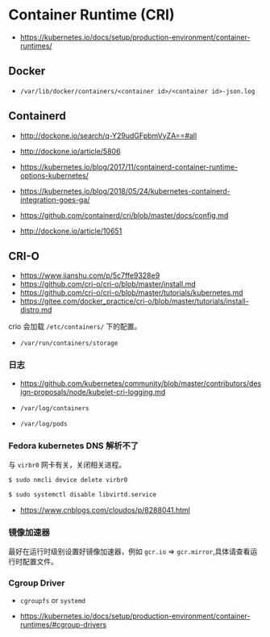 # Container Runtime (CRI)

* https://kubernetes.io/docs/setup/production-environment/container-runtimes/

## Docker

* `/var/lib/docker/containers/<container id>/<container id>-json.log`

## Containerd

* http://dockone.io/search/q-Y29udGFpbmVyZA==#all
* http://dockone.io/article/5806
* https://kubernetes.io/blog/2017/11/containerd-container-runtime-options-kubernetes/
* https://kubernetes.io/blog/2018/05/24/kubernetes-containerd-integration-goes-ga/
* https://github.com/containerd/cri/blob/master/docs/config.md

* http://dockone.io/article/10651

## CRI-O

* https://www.jianshu.com/p/5c7ffe9328e9
* https://github.com/cri-o/cri-o/blob/master/install.md
* https://github.com/cri-o/cri-o/blob/master/tutorials/kubernetes.md
* https://gitee.com/docker_practice/cri-o/blob/master/tutorials/install-distro.md

crio 会加载 `/etc/containers/` 下的配置。

* `/var/run/containers/storage`

### 日志

* https://github.com/kubernetes/community/blob/master/contributors/design-proposals/node/kubelet-cri-logging.md

* `/var/log/containers`
* `/var/log/pods`

### Fedora kubernetes DNS 解析不了

与 `virbr0` 网卡有关，关闭相关进程。

```bash
$ sudo nmcli device delete virbr0

$ sudo systemctl disable libvirtd.service
```

* https://www.cnblogs.com/cloudos/p/8288041.html

### 镜像加速器

最好在运行时级别设置好镜像加速器，例如 `gcr.io` => `gcr.mirror`,具体请查看运行时配置文件。

### Cgroup Driver

* `cgroupfs` or `systemd`

* https://kubernetes.io/docs/setup/production-environment/container-runtimes/#cgroup-drivers
